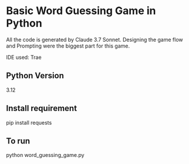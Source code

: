 # Basic Word Guessing Game in Python

All the code is generated by Claude 3.7 Sonnet. Designing the game flow and Prompting were the biggest part for this game. 

IDE used: Trae

## Python Version
3.12

## Install requirement
pip install requests

## To run
python word_guessing_game.py
